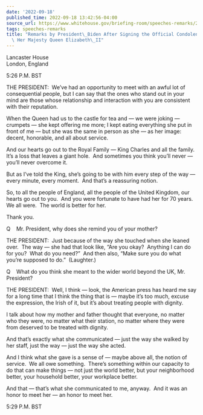 ```yaml
---
date: '2022-09-18'
published_time: 2022-09-18 13:42:56-04:00
source_url: https://www.whitehouse.gov/briefing-room/speeches-remarks/2022/09/18/remarks-by-president-biden-after-signing-the-official-condolence-book-for-her-majesty-queen-elizabeth-ii/
tags: speeches-remarks
title: "Remarks by President\_Biden After Signing the Official Condolence Book for\
  \ Her Majesty Queen Elizabeth\_II"
---
```

 
Lancaster House  
London, England

5:26 P.M. BST

THE PRESIDENT:  We’ve had an opportunity to meet with an awful lot of
consequential people, but I can say that the ones who stand out in your
mind are those whose relationship and interaction with you are
consistent with their reputation.

When the Queen had us to the castle for tea and — we were joking —
crumpets — she kept offering me more; I kept eating everything she put
in front of me — but she was the same in person as she — as her image:
decent, honorable, and all about service.

And our hearts go out to the Royal Family — King Charles and all the
family.  It’s a loss that leaves a giant hole.  And sometimes you think
you’ll never — you’ll never overcome it.

But as I’ve told the King, she’s going to be with him every step of the
way — every minute, every moment.  And that’s a reassuring notion. 

So, to all the people of England, all the people of the United Kingdom,
our hearts go out to you.  And you were fortunate to have had her for 70
years.  We all were.  The world is better for her.

Thank you.

Q    Mr. President, why does she remind you of your mother?

THE PRESIDENT:  Just because of the way she touched when she leaned
over.  The way — she had that look like, “Are you okay?  Anything I can
do for you?  What do you need?”  And then also, “Make sure you do what
you’re supposed to do.”  (Laughter.)

Q    What do you think she meant to the wider world beyond the UK, Mr.
President?

THE PRESIDENT:  Well, I think — look, the American press has heard me
say for a long time that I think the thing that is — maybe it’s too
much, excuse the expression, the Irish of it, but it’s about treating
people with dignity.

I talk about how my mother and father thought that everyone, no matter
who they were, no matter what their station, no matter where they were
from deserved to be treated with dignity.

And that’s exactly what she communicated — just the way she walked by
her staff, just the way — just the way she acted.

And I think what she gave is a sense of — maybe above all, the notion of
service.  We all owe something.  There’s something within our capacity
to do that can make things — not just the world better, but your
neighborhood better, your household better, your workplace better. 

And that — that’s what she communicated to me, anyway.  And it was an
honor to meet her — an honor to meet her.

5:29 P.M. BST
